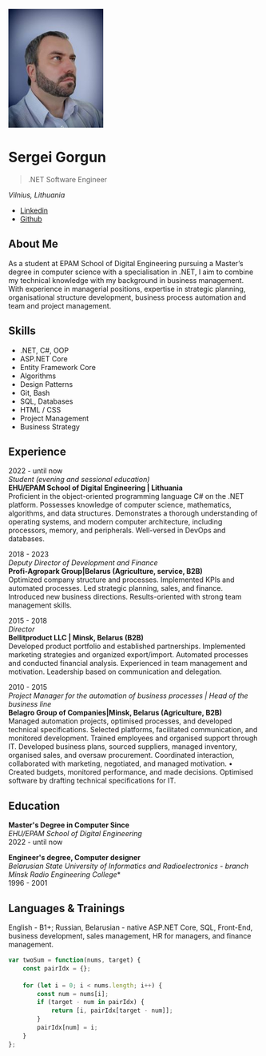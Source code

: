 ![Photo](/sg.jpg)
# Sergei Gorgun
>.NET Software Engineer

*Vilnius, Lithuania*

* [Linkedin](https://www.linkedin.com/in/sergei-gorgun/)
* [Github](https://github.com/sgorgun)

## About Me 
As a student at EPAM School of Digital Engineering pursuing a Master’s degree in computer science with a specialisation in .NET, I aim to combine my technical knowledge with my background in business management. With experience in managerial positions, expertise in strategic planning, organisational structure development, business process automation and team and project management.

## Skills

* .NET, C#, OOP  
* ASP.NET Core  
* Entity Framework Core  
* Algorithms  
* Design Patterns  
* Git, Bash  
* SQL, Databases  
* HTML / CSS  
* Project Management  
* Business Strategy  

## Experience

2022 - until now  
*Student (evening and sessional education)*  
**EHU/EPAM School of Digital Engineering | Lithuania**  
Proficient in the object-oriented programming language C# on the .NET platform. Possesses knowledge of computer science, mathematics, algorithms, and data structures. Demonstrates a thorough understanding of operating systems, and modern computer architecture, including processors, memory, and peripherals. Well-versed in DevOps and databases.

2018 - 2023  
*Deputy Director of Development and Finance*  
**Profi-Agropark Group|Belarus (Agriculture, service, B2B)**  
Optimized company structure and processes. Implemented KPIs and automated processes. Led strategic planning, sales, and finance. Introduced new business directions. Results-oriented with strong team management skills.

2015 - 2018  
*Director*  
**Bellitproduсt LLC | Minsk, Belarus (B2B)**  
Developed product portfolio and established partnerships. Implemented marketing strategies and organized export/import. Automated processes and conducted financial analysis. Experienced in team management and motivation. Leadership based on communication and delegation.

2010 - 2015  
*Project Manager for the automation of business processes | Head of the business line*  
**Belagro Group of Companies|Minsk, Belarus (Agriculture, B2B)**  
Managed automation projects, optimised processes, and developed technical specifications. Selected platforms, facilitated communication, and monitored development. Trained employees and organised support through IT. Developed business plans, sourced suppliers, managed inventory, organised sales, and oversaw procurement. Coordinated interaction, collaborated with marketing, negotiated, and managed motivation. • Created budgets, monitored performance, and made decisions. Optimised software by drafting technical specifications for IT.

## Education

**Master's Degree in Computer Since**  
*EHU/EPAM School of Digital Engineering*  
2022 - until now

**Engineer's degree, Computer designer**  
*Belarusian State University of Informatics and Radioelectronics - branch Minsk Radio Engineering College**  
1996 - 2001

## Languages & Trainings

English - B1+; Russian, Belarusian - native
ASP.NET Core, SQL, Front-End, business development, sales management, HR for managers, and finance management.

```javascript
var twoSum = function(nums, target) {
    const pairIdx = {};

    for (let i = 0; i < nums.length; i++) {
        const num = nums[i];
        if (target - num in pairIdx) {
            return [i, pairIdx[target - num]];
        }
        pairIdx[num] = i;
    }    
};
```
